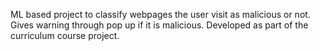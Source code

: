 ML based project to classify webpages the user visit as malicious or not. Gives warning through pop up if it is malicious. Developed as part of the curriculum course project.
